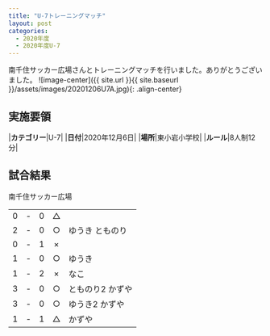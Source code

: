 ```yaml
---
title: "U-7トレーニングマッチ"
layout: post
categories:
  - 2020年度
  - 2020年度U-7
---
```


南千住サッカー広場さんとトレーニングマッチを行いました。ありがとうございました。
![image-center]({{ site.url }}{{ site.baseurl }}/assets/images/20201206U7A.jpg){: .align-center}

## 実施要領

|**カテゴリー**|U-7|
|**日付**|2020年12月6日|
|**場所**|東小岩小学校|
|**ルール**|8人制12分|

## 試合結果

南千住サッカー広場

|    |   |    |         |    |
|:--:|:-:|:--:|:--:|:--------|
|    0| - |   0|△||
|    2| - |   0|○|ゆうき とものり|
|    0| - |   1|×||
|    1| - |   0|○|ゆうき|
|    1| - |   2|×|なこ|
|    3| - |   0|○|とものり2 かずや|
|    3| - |   0|○|ゆうき2 かずや|
|    1| - |   1|△|かずや|
